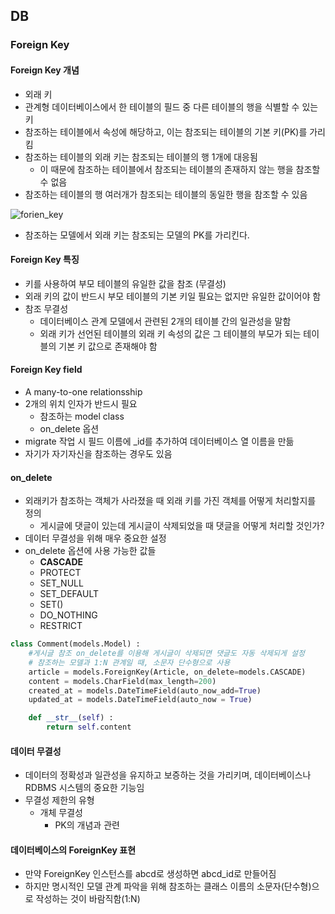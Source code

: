 ## DB

### Foreign Key 

#### Foreign Key 개념

- 외래 키
- 관계형 데이터베이스에서 한 테이블의 필드 중 다른 테이블의 행을 식별할 수 있는 키
- 참조하는 테이블에서 속성에 해당하고, 이는 참조되는 테이블의 기본 키(PK)를 가리킴
- 참조하는 테이블의 외래 키는 참조되는 테이블의 행 1개에 대응됨
  - 이  때문에 참조하는 테이블에서 참조되는 테이블의 존재하지 않는 행을 참조할 수 없음
- 참조하는 테이블의 행 여러개가 참조되는 테이블의 동일한 행을 참조할 수 있음

![forien_key](C:\Users\SAMSUNG\Desktop\forien_key.PNG)

- 참조하는 모델에서 외래 키는 참조되는 모델의 PK를 가리킨다.

#### Foreign Key 특징

- 키를 사용하여 부모 테이블의 유일한 값을 참조 (무결성)
- 외래 키의 값이 반드시 부모 테이블의 기본 키일 필요는 없지만 유일한 값이어야 함 
- 참조 무결성
  - 데이터베이스 관계 모델에서 관련된 2개의 테이블 간의 일관성을 말함
  - 외래 키가 선언된 테이블의 외래 키 속성의 값은 그 테이블의 부모가 되는 테이블의 기본 키 값으로 존재해야 함 

#### Foreign Key field

- A many-to-one relationsship
- 2개의 위치 인자가 반드시 필요
  - 참조하는 model class
  - on_delete 옵션
- migrate 작업 시 필드 이름에 _id를 추가하여 데이터베이스 열 이름을 만듦
- 자기가 자기자신을 참조하는 경우도 있음

#### on_delete

- 외래키가 참조하는 객체가 사라졌을 때 외래 키를 가진 객체를 어떻게 처리할지를 정의
  - 게시글에 댓글이 있는데 게시글이 삭제되었을 때 댓글을 어떻게 처리할 것인가?
- 데이터 무결성을 위해 매우 중요한 설정
- on_delete 옵션에 사용 가능한 값들
  - **CASCADE**
  - PROTECT
  - SET_NULL
  - SET_DEFAULT
  - SET()
  - DO_NOTHING
  - RESTRICT

```python
class Comment(models.Model) :
    #게시글 참조 on_delete를 이용해 게시글이 삭제되면 댓글도 자동 삭제되게 설정
    # 참조하는 모델과 1:N 관계일 때, 소문자 단수형으로 사용
    article = models.ForeignKey(Article, on_delete=models.CASCADE)
    content = models.CharField(max_length=200)
    created_at = models.DateTimeField(auto_now_add=True)
    updated_at = models.DateTimeField(auto_now = True)

    def __str__(self) :
        return self.content
```

#### 데이터 무결성

- 데이터의 정확성과 일관성을 유지하고 보증하는 것을 가리키며, 데이터베이스나 RDBMS 시스템의 중요한 기능임
- 무결성 제한의 유형
  - 개체 무결성
    - PK의 개념과 관련

#### 데이터베이스의 ForeignKey 표현

- 만약 ForeignKey 인스턴스를 abcd로 생성하면 abcd_id로 만들어짐
- 하지만 명시적인 모델 관계 파악을 위해 참조하는 클래스 이름의 소문자(단수형)으로 작성하는 것이 바람직함(1:N)